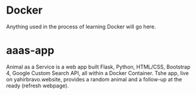 # Docker
Anything used in the process of learning Docker will go here.

# aaas-app
Animal as a Service is a web app built Flask, Python, HTML/CSS, Bootstrap 4, Google Custom Search API, all within a Docker Container. Tshe app, live on yahirbravo.website, provides a random animal and a follow-up at the ready (refresh webpage).
